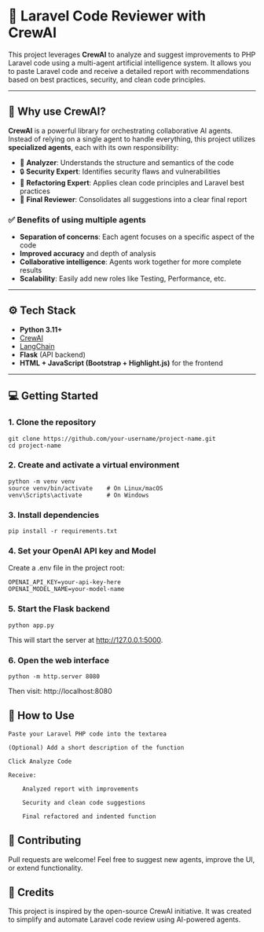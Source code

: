 # 🧠 Laravel Code Reviewer with CrewAI

This project leverages **CrewAI** to analyze and suggest improvements to PHP Laravel code using a multi-agent artificial intelligence system. It allows you to paste Laravel code and receive a detailed report with recommendations based on best practices, security, and clean code principles.

---

## 🚀 Why use CrewAI?

**CrewAI** is a powerful library for orchestrating collaborative AI agents. Instead of relying on a single agent to handle everything, this project utilizes **specialized agents**, each with its own responsibility:

- 📝 **Analyzer**: Understands the structure and semantics of the code
- 🔒 **Security Expert**: Identifies security flaws and vulnerabilities
- 🎯 **Refactoring Expert**: Applies clean code principles and Laravel best practices
- 🧪 **Final Reviewer**: Consolidates all suggestions into a clear final report

### ✅ Benefits of using multiple agents

- **Separation of concerns**: Each agent focuses on a specific aspect of the code
- **Improved accuracy** and depth of analysis
- **Collaborative intelligence**: Agents work together for more complete results
- **Scalability**: Easily add new roles like Testing, Performance, etc.

---

## ⚙️ Tech Stack

- **Python 3.11+**
- [CrewAI](https://github.com/joaomdmoura/crewAI)
- [LangChain](https://www.langchain.com/)
- **Flask** (API backend)
- **HTML + JavaScript (Bootstrap + Highlight.js)** for the frontend

---

## 💻 Getting Started

### 1. Clone the repository
```
git clone https://github.com/your-username/project-name.git
cd project-name
```

### 2. Create and activate a virtual environment
```
python -m venv venv
source venv/bin/activate    # On Linux/macOS
venv\Scripts\activate       # On Windows
```

### 3. Install dependencies
```
pip install -r requirements.txt
```

### 4. Set your OpenAI API key and Model

Create a .env file in the project root:
```
OPENAI_API_KEY=your-api-key-here
OPENAI_MODEL_NAME=your-model-name
```

### 5. Start the Flask backend
```
python app.py
```
This will start the server at http://127.0.0.1:5000.

### 6. Open the web interface
```
python -m http.server 8080
```
Then visit: http://localhost:8080

## 📄 How to Use

    Paste your Laravel PHP code into the textarea

    (Optional) Add a short description of the function

    Click Analyze Code

    Receive:

        Analyzed report with improvements

        Security and clean code suggestions

        Final refactored and indented function

## 🤝 Contributing

Pull requests are welcome!
Feel free to suggest new agents, improve the UI, or extend functionality.

## 🧠 Credits

This project is inspired by the open-source CrewAI initiative.
It was created to simplify and automate Laravel code review using AI-powered agents.
